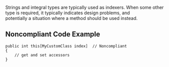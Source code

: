 
Strings and integral types are typically used as indexers. When some other type is required, it typically indicates design problems, and<br>potentially a situation where a method should be used instead.

## Noncompliant Code Example


    public int this[MyCustomClass index]  // Noncompliant
    {
        // get and set accessors
    }

